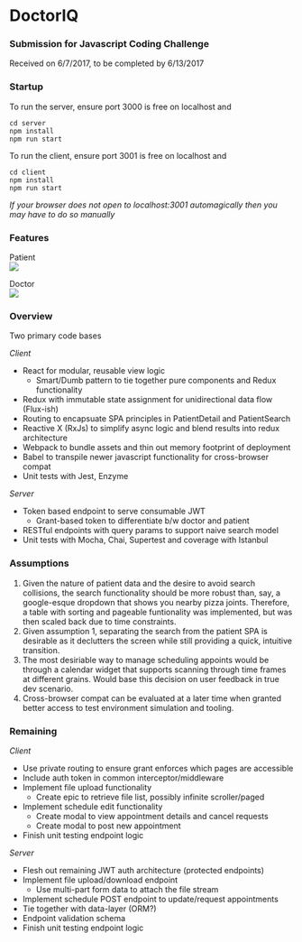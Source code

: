 # DoctorIQ

### Submission for Javascript Coding Challenge
Received on 6/7/2017, to be completed by 6/13/2017

### Startup
To run the server, ensure port 3000 is free on localhost and
```
cd server
npm install
npm run start
```

To run the client, ensure port 3001 is free on localhost and
```
cd client
npm install
npm run start
```

*If your browser does not open to localhost:3001 automagically then you may have to do so manually*

### Features
Patient  
![](https://media.giphy.com/media/3o7btLEb0OY31tUccU/giphy.gif)

Doctor  
![](https://media.giphy.com/media/3o7bu9uizaL9XHtSBa/giphy.gif)

### Overview
Two primary code bases

_Client_  
- React for modular, reusable view logic
  - Smart/Dumb pattern to tie together pure components and Redux functionality
- Redux with immutable state assignment for unidirectional data flow (Flux-ish)
- Routing to encapsuate SPA principles in PatientDetail and PatientSearch
- Reactive X (RxJs) to simplify async logic and blend results into redux architecture
- Webpack to bundle assets and thin out memory footprint of deployment
- Babel to transpile newer javascript functionality for cross-browser compat
- Unit tests with Jest, Enzyme

_Server_  
- Token based endpoint to serve consumable JWT
  - Grant-based token to differentiate b/w doctor and patient
- RESTful endpoints with query params to support naive search model
- Unit tests with Mocha, Chai, Supertest and coverage with Istanbul

### Assumptions
1. Given the nature of patient data and the desire to avoid search collisions, the search functionality should be more robust than, say, a google-esque dropdown that shows you nearby pizza joints. Therefore, a table with sorting and pageable funtionality was implemented, but was then scaled back due to time constraints.
2. Given assumption 1, separating the search from the patient SPA is desirable as it declutters the screen while still providing a quick, intuitive transition.
3. The most desiriable way to manage scheduling appoints would be through a calendar widget that supports scanning through time frames at different grains. Would base this decision on user feedback in true dev scenario.
4. Cross-browser compat can be evaluated at a later time when granted better access to test environment simulation and tooling.

### Remaining
_Client_  
- Use private routing to ensure grant enforces which pages are accessible
- Include auth token in common interceptor/middleware
- Implement file upload functionality
  - Create epic to retrieve file list, possibly infinite scroller/paged
- Implement schedule edit functionality
  - Create modal to view appointment details and cancel requests
  - Create modal to post new appointment
- Finish unit testing endpoint logic

_Server_  
- Flesh out remaining JWT auth architecture (protected endpoints)
- Implement file upload/download endpoint
  - Use multi-part form data to attach the file stream
- Implement schedule POST endpoint to update/request appointments
- Tie together with data-layer (ORM?)
- Endpoint validation schema
- Finish unit testing endpoint logic
